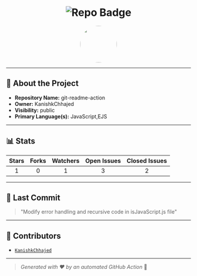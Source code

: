 <h1 align="center">
    <img src="https://img.shields.io/badge/git-readme-action-🎯-blueviolet?style=for-the-badge" alt="Repo Badge">
  </h1>
  
  <p align="center">
    <img src="https://avatars.githubusercontent.com/u/121193249?v=4" width="100" style="border-radius:50%;">
  </p>
  
  ---
  
  ## 📖 About the Project
  - **Repository Name:** git-readme-action
  - **Owner:** KanishkChhajed
  - **Visibility:** public
  - **Primary Language(s):** JavaScript,EJS
  
  ---
  
  ## 📊 Stats
  
  | Stars | Forks | Watchers | Open Issues | Closed Issues |
  |:----:|:-----:|:--------:|:-----------:|:-------------:|
  | 1 | 0 | 1 | 3 | 2 |
  
  ---
  
  ## 📢 Last Commit
  
  > "Modify error handling and recursive code in isJavaScript.js file"
  
  ---
  
  ## 🤝 Contributors
  
  
  - [`KanishkChhajed`](#)
  
  
  ---
  
  > *Generated with ❤️ by an automated GitHub Action* 🚀
  